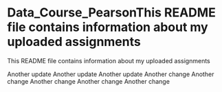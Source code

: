 # Data_Course_PearsonThis README file contains information about my uploaded assignments
This README file contains information about my uploaded assignments


Another update
Another update
Another update
Another change
Another change
Another change
Another change
Another change
